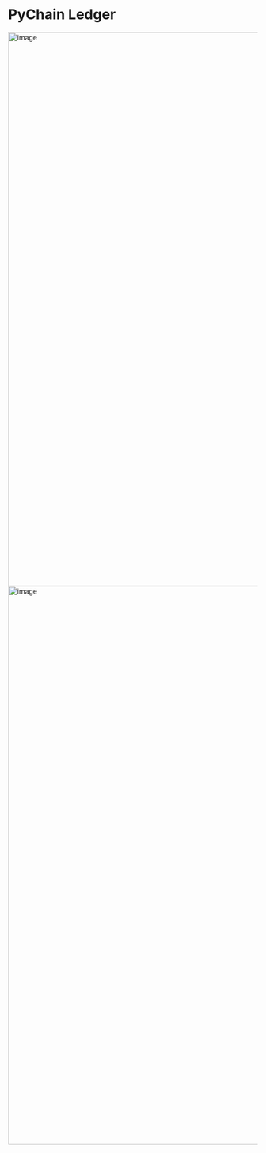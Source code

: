 # PyChain Ledger

<img width="1118" alt="image" src="https://user-images.githubusercontent.com/94207103/162592467-74b12a6c-e39c-487d-b450-005524ca84ce.png">
<img width="1128" alt="image" src="https://user-images.githubusercontent.com/94207103/162592489-9b58ac38-3297-4a57-b9b3-74e91c897f80.png">
